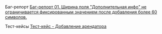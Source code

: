Баг-репорт
<a href="https://docs.google.com/spreadsheets/d/1Oc47lnjxxzDf5F_vPyHhOcRTEVVmdBclDH3vcQwWeGQ/edit?usp=share_link">Баг-репорт 01. Ширина поля "Дополнительная инфо" не ограничивается фиксированным значением после добавления более 60 символов.</a>

Тест-кейсы
<a href="https://docs.google.com/spreadsheets/d/1t2ycTAZHLR3j_cuQvnG9Y6CsbZ3t41GG/edit?usp=share_link&ouid=102064553302234595178&rtpof=true&sd=true">Тест-кейс - Добавление арендатора</a>

